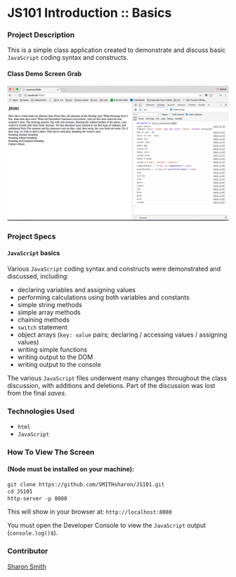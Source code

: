 # JS101 Introduction :: Basics

### Project Description 
This is a simple class application created to demonstrate and discuss basic `JavaScript` coding syntax and constructs. 


#### Class Demo Screen Grab
![Class Demo Screen Grab](https://raw.githubusercontent.com/SMITHsharon/JS101/screen/screens/js101%20Screen%20Grab.png)


### Project Specs
#### `JavaScript` basics
Various `JavaScript` coding syntax and constructs were demonstrated and discussed, including:
- declaring variables and assigning values
- performing calculations using both variables and constants
- simple string methods
- simple array methods
- chaining methods
- `switch` statement
- object arrays (`key: value` pairs; declaring / accessing values / assigning values)
- writing simple functions
- writing output to the DOM
- writing output to the console

The various `JavaScript` files underwent many changes throughout the class discussion, with additions and deletions. Part of the discussion was lost from the final *saves*. 


### Technologies Used
- `html`
- `JavaScript`


### How To View The Screen 
#### (Node must be installed on your machine):
```
git clone https://github.com/SMITHsharon/JS101.git
cd JS101
http-server -p 8080
```

This will show in your browser at: `http://localhost:8080`

You must open the Developer Console to view the `JavaScript` output (`console.log()`s).


### Contributor
[Sharon Smith](https://github.com/SMITHsharon)

